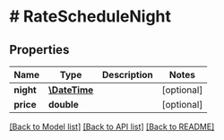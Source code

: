 # # RateScheduleNight

## Properties

Name | Type | Description | Notes
------------ | ------------- | ------------- | -------------
**night** | [**\DateTime**](\DateTime.md) |  | [optional]
**price** | **double** |  | [optional]

[[Back to Model list]](../../README.md#models) [[Back to API list]](../../README.md#endpoints) [[Back to README]](../../README.md)
